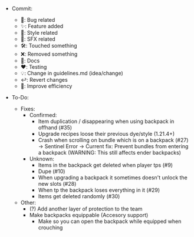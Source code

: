 - Commit:

    - 🐛: Bug related
    - ✨: Feature added
    - 🎨: Style related
    - 🎵: SFX related
    - 🛠️: Touched something
    - ❌: Removed something
    - 📝: Docs
    - ❤️: Testing
    - 💡: Change in guidelines.md (idea/change)
    - ↩️: Revert changes
    - 🚀: Improve efficiency

- To-Do:
    - Fixes:
        - Confirmed:
            - Item duplication / disappearing when using backpack in offhand (#35)
            - Upgrade recipes loose their previous dye/style (1.21.4+)
            - Crash when scrolling on bundle which is on a backpack (#27) -> Sentinel Error -> Current fix: Prevent bundles from entering a backpack (WARNING: This still affects ender backpacks)
        - Unknown:
            - Items in the backpack get deleted when player tps (#9)
            - Dupe (#10)
            - When upgrading a backpack it sometimes doesn't unlock the new slots (#28)
            - When tp the backpack loses everything in it (#29)
            - Items get deleted randomly (#30)
    - Other:
        - (?) Add another layer of protection to the team
        - Make backpacks equippable (Accesory support)
            - Make so you can open the backpack while equipped when crouching
